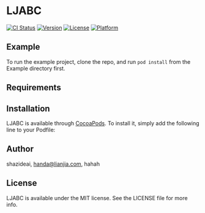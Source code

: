 # LJABC

[![CI Status](https://img.shields.io/travis/shazideai/LJABC.svg?style=flat)](https://travis-ci.org/shazideai/LJABC)
[![Version](https://img.shields.io/cocoapods/v/LJABC.svg?style=flat)](https://cocoapods.org/pods/LJABC)
[![License](https://img.shields.io/cocoapods/l/LJABC.svg?style=flat)](https://cocoapods.org/pods/LJABC)
[![Platform](https://img.shields.io/cocoapods/p/LJABC.svg?style=flat)](https://cocoapods.org/pods/LJABC)

## Example

To run the example project, clone the repo, and run `pod install` from the Example directory first.

## Requirements

## Installation

LJABC is available through [CocoaPods](https://cocoapods.org). To install
it, simply add the following line to your Podfile:



## Author

shazideai, handa@lianjia.com, hahah

## License

LJABC is available under the MIT license. See the LICENSE file for more info.
